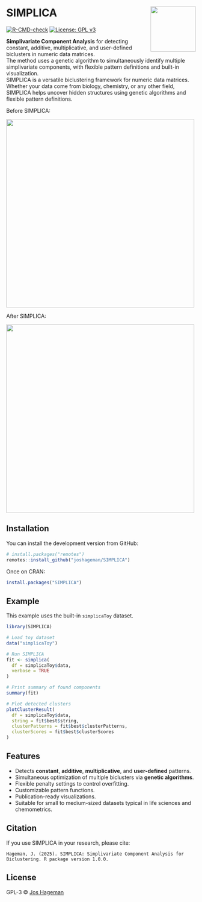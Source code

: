 # SIMPLICA <img src="man/figures/logo.png" align="right" height="120" />

[![R-CMD-check](https://github.com/joshageman/SIMPLICA/actions/workflows/R-CMD-check.yaml/badge.svg)](https://github.com/joshageman/SIMPLICA/actions)
[![License: GPL v3](https://img.shields.io/badge/License-GPLv3-blue.svg)](https://www.gnu.org/licenses/gpl-3.0)

**Simplivariate Component Analysis** for detecting constant, additive, multiplicative, and user-defined biclusters in numeric data matrices.  
The method uses a genetic algorithm to simultaneously identify multiple simplivariate components, with flexible pattern definitions and built-in visualization.  
SIMPLICA is a versatile biclustering framework for numeric data matrices. Whether your data come from biology, chemistry, or any other field, SIMPLICA helps uncover hidden structures using genetic algorithms and flexible pattern definitions.

Before SIMPLICA:

[<img src="https://github.com/user-attachments/assets/bc2e6154-2198-4cec-b9b7-f4373140a872" width="500"/>]([image.png](https://github.com/user-attachments/assets/bc2e6154-2198-4cec-b9b7-f4373140a872))

After SIMPLICA:

[<img src="https://github.com/user-attachments/assets/5f700440-b06a-40ab-9ab9-56ea1bc0df63" width="500"/>]([image.png](https://github.com/user-attachments/assets/5f700440-b06a-40ab-9ab9-56ea1bc0df63))

## Installation

You can install the development version from GitHub:

```r
# install.packages("remotes")
remotes::install_github("joshageman/SIMPLICA")
```

Once on CRAN:

```r
install.packages("SIMPLICA")
```

## Example

This example uses the built-in `simplicaToy` dataset.

```r
library(SIMPLICA)

# Load toy dataset
data("simplicaToy")

# Run SIMPLICA
fit <- simplica(
  df = simplicaToy$data,
  verbose = TRUE
)

# Print summary of found components
summary(fit)

# Plot detected clusters
plotClusterResult(
  df = simplicaToy$data,
  string = fit$best$string,
  clusterPatterns = fit$best$clusterPatterns,
  clusterScores = fit$best$clusterScores
)
```

## Features

- Detects **constant**, **additive**, **multiplicative**, and **user-defined** patterns.
- Simultaneous optimization of multiple biclusters via **genetic algorithms**.
- Flexible penalty settings to control overfitting.
- Customizable pattern functions.
- Publication-ready visualizations.
- Suitable for small to medium-sized datasets typical in life sciences and chemometrics.

## Citation

If you use SIMPLICA in your research, please cite:

```
Hageman, J. (2025). SIMPLICA: Simplivariate Component Analysis for Biclustering. R package version 1.0.0.
```

## License

GPL-3 © [Jos Hageman](https://github.com/joshageman)
